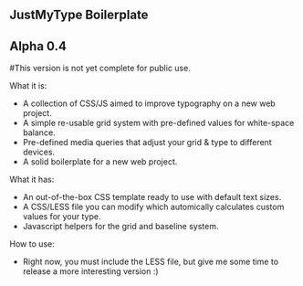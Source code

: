 ## JustMyType Boilerplate 

## Alpha 0.4

#This version is not yet complete for public use.

What it is:

* A collection of CSS/JS aimed to improve typography on a new web project.
* A simple re-usable grid system with pre-defined values for white-space balance.
* Pre-defined media queries that adjust your grid & type to different devices.
* A solid boilerplate for a new web project.

What it has:

* An out-of-the-box CSS template ready to use with default text sizes.
* A CSS/LESS file you can modify which automically calculates custom values for your type.
* Javascript helpers for the grid and baseline system.

How to use:

* Right now, you must include the LESS file, but give me some time to release a more interesting version :)


